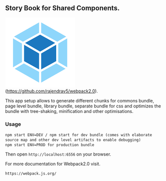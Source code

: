 ## Story Book for Shared Components.

![Webpack 2.0](https://raw.githubusercontent.com/rajendrav5/webpack2.0/master/webpack2.0.png)(https://github.com/rajendrav5/webpack2.0). 

This app setup allows to generate different chunks for commons bundle, page level bundle, library bundle, separate bundle for css and optimizes the bundle with tree-shaking, minification and other optimisations.

### Usage

```
npm start ENV=DEV / npm start for dev bundle (comes with elaborate source map and other dev level artifacts to enable debugging)
npm start ENV=PROD for production bundle
```

Then open `http://localhost:6556` on your browser.


For more documentation for Webpack2.0 visit.

```
https://webpack.js.org/
```